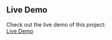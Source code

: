 ## Live Demo

Check out the live demo of this project:  
[Live Demo](https://your-live-demo-url.com)
